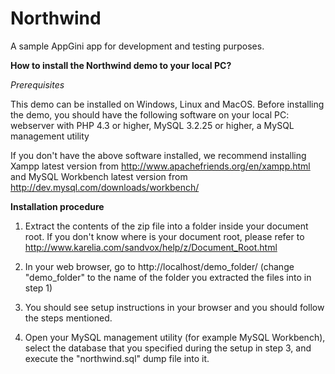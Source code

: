 Northwind
=========
A sample AppGini app for development and testing purposes.

**How to install the Northwind demo to your local PC?**

*Prerequisites*

This demo can be installed on Windows, Linux and MacOS. Before installing the demo, you should have the following software on your local PC: webserver with PHP 4.3 or higher, MySQL 3.2.25 or higher, a MySQL management utility
	
If you don't have the above software installed, we recommend installing Xampp latest version from http://www.apachefriends.org/en/xampp.html and MySQL Workbench latest version from http://dev.mysql.com/downloads/workbench/

**Installation procedure**

1. Extract the contents of the zip file into a folder inside your document root. If you don't know where is your document root, please refer to http://www.karelia.com/sandvox/help/z/Document_Root.html

2. In your web browser, go to http://localhost/demo_folder/ (change "demo_folder" to the name of the folder you extracted the files into in step 1)

3. You should see setup instructions in your browser and you should follow the steps mentioned.

4. Open your MySQL management utility (for example MySQL Workbench), select the database that you specified during the setup in step 3, and execute the "northwind.sql" dump file into it.
